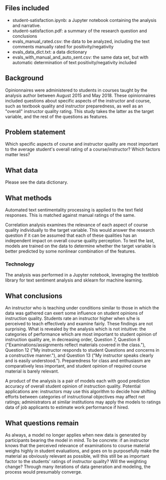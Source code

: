 ## Files included

- student-satisfaction.ipynb: a Jupyter notebook containing the analysis and narrative.
- student-satisfaction.pdf: a summary of the research question and conclusions
- evals\_manual\_rated.csv: the data to be analyzed, including the text comments manually rated for positivity/negativity
- evals\_data\_dict.txt: a data dictionary
- evals\_with\_manual\_and\_auto\_sent.csv: the same data set, but with automatic determination of text positivity/negativity included

## Background

Opinionnaires were administered to students in courses taught by the analysis author between August 2015 and May 2018. These opinionnaires included questions about specific aspects of the instructor and course, such as textbook quality and instructor preparedness, as well as an "overall" instructor quality rating. This study takes the latter as the target variable, and the rest of the questions as features.

## Problem statement

Which specific aspects of course and instructor quality are most important to the average student's overall rating of a course/instructor? Which factors matter less?

## What data

Please see the data dictionary.

## What methods

Automated text sentimentality processing is applied to the text field responses. This is matched against manual ratings of the same.

Correlation analysis examines the relevance of each aspect of course quality individually to the target variable. This would answer the research question if it can be assumed that each of these qualities has an independent impact on overall course quality perception. To test the last, models are trained on the data to determine whether the target variable is better predicted by some nonlinear combination of the features.

### Technology

The analysis was performed in a Jupyter notebook, leveraging the textblob library for text sentiment analysis and sklearn for machine learning.

## What conclusions

An instructor who is teaching under conditions similar to those in which the data was gathered can exert some influence on student opinions of instruction quality. Students rate an instructor higher when s/he is perceived to teach effectively and examine fairly. These findings are not surprising. What is revealed by the analysis which is not intuitive: the categories of performance which are most important to student opinion of instruction quality are, in decreasing order, Question 7, Question 8 ("Examinations/assignments reflect materials covered in the class."), Question 12 ("My instructor responds to student Questions and concerns in a constructive manner."), and Question 13 ("My instructor speaks clearly and is easily understood."). Preparedness for class and enthusiasm are comparatively less important, and student opinion of required course material is barely relevant.

A product of the analysis is a pair of models each with good prediction accuracy of overall student opinion of instruction quality. Potential applications are: instructors may use this algorithm to decide how shifting efforts between categories of instructional objectives may affect net ratings; administrators at similar institutions may apply the models to ratings data of job applicants to estimate work performance if hired.

## What questions remain

As always, a model no longer applies when new data is generated by participants bearing the model in mind. To be concrete: if an instructor knows that the perceived relevance of examinations to course material weighs highly in student evaluations, and goes on to purposefully make the material as obviously relevant as possible, will this still be as important factor to the students' ratings of instructor quality? Will the weighting change? Through many iterations of data generation and modeling, the process would presumably converge.
